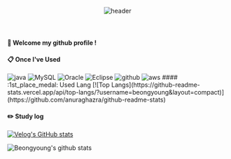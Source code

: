 <header align="center">
  
![header](https://capsule-render.vercel.app/api?type=cylinder&color=000000&height=150&section=header&text=BeongYoung&fontColor=ffffff&fontSize=70&animation=fadeIn&fontAlignY=55)  
</header>

####  :wave: Welcome my github profile !
  
####  :clipboard: Once I've Used

<img src="https://img.shields.io/badge/JAVA-007396?style=for-the-badge&logo=java&logoColor=white" alt="java">
<img src="https://img.shields.io/badge/MySQL-4479A1?style=for-the-badge&logo=MySQL&logoColor=white" alt="MySQL">
<img src="https://img.shields.io/badge/Oracle-F80000?style=for-the-badge&logo=Oracle&logoColor=white" alt="Oracle">
<img src="https://img.shields.io/badge/Eclipse-2C2255?style=for-the-badge&logo=Eclipse%20IDE&logoColor=white" alt="Eclipse">
<img src="https://img.shields.io/badge/github-181717?style=for-the-badge&logo=github&logoColor=white" alt="github">
<img src="https://img.shields.io/badge/aws-232F3E?style=for-the-badge&logo=aws&logoColor=white" alt="aws">

<body>
#### :1st_place_medal: Used Lang
[![Top Langs](https://github-readme-stats.vercel.app/api/top-langs/?username=beongyoung&layout=compact)](https://github.com/anuraghazra/github-readme-stats)

#### :pencil2: Study log
[![Velog's GitHub stats](https://velog-readme-stats.vercel.app/api?name=beongyoung&color=dark)](https://velog.io/@beongyoung)

![Beongyoung's github stats](https://github-readme-stats.vercel.app/api?username=beongyoung&show_icons=true&theme=tokyonight)
</body>
</div>
<!--
**beongyoung/beongyoung** is a ✨ _special_ ✨ repository because its `README.md` (this file) appears on your GitHub profile.

Here are some ideas to get you started:

- 🔭 I’m currently working on ...
- 🌱 I’m currently learning ...
- 👯 I’m looking to collaborate on ...
- 🤔 I’m looking for help with ...
- 💬 Ask me about ...
- 📫 How to reach me: ...
- 😄 Pronouns: ...
- ⚡ Fun fact: ...
-->
